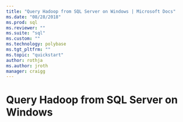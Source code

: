 ```yaml
---
title: "Query Hadoop from SQL Server on Windows | Microsoft Docs"
ms.date: "08/28/2018"
ms.prod: sql
ms.reviewer: ""
ms.suite: "sql"
ms.custom: ""
ms.technology: polybase
ms.tgt_pltfrm: ""
ms.topic: "quickstart"
author: rothja
ms.author: jroth
manager: craigg
---
```

# Query Hadoop from SQL Server on Windows
